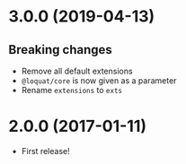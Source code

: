 # 3.0.0 (2019-04-13)
## Breaking changes
- Remove all default extensions
- `@loquat/core` is now given as a parameter
- Rename `extensions` to `exts`

# 2.0.0 (2017-01-11)
- First release!
